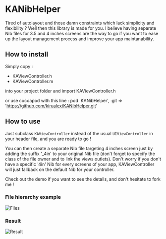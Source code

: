# KANibHelper

Tired of autolayout and those damn constraints which lack simplicity and flexibility ? Well then this library is made for you. I believe having separate Nib files for 3.5 and 4 inches screens are the way to go if you want to ease up the layout management process and improve your app maintanability.

## How to install

Simply copy :
 * KAViewController.h
 * KAViewController.m

into your project folder and import KAViewController.h

or use cocoapod with this line :
    pod 'KANibHelper', :git => 'https://github.com/kirualex/KANibHelper.git'

## How to use

Just subclass `KAViewController` instead of the usual `UIViewController` in your header file, and you are ready to go !

You can then create a separate Nib file targeting 4 inches screen just by adding the suffix '_4in' to your original Nib file (don't forget to specify the class of the file owner and to link the views outlets).
Don't worry if you don't have a specific '4in' Nib for every screens of your app, KAViewController will just fallback on the default Nib for your controller.

Check out the demo if you want to see the details, and don't hesitate to fork me !

### File hierarchy example

![Files](http://i.imgur.com/9YiPCAQ.png)

### Result

![Result](http://i.imgur.com/imUMj0e.jpg)

